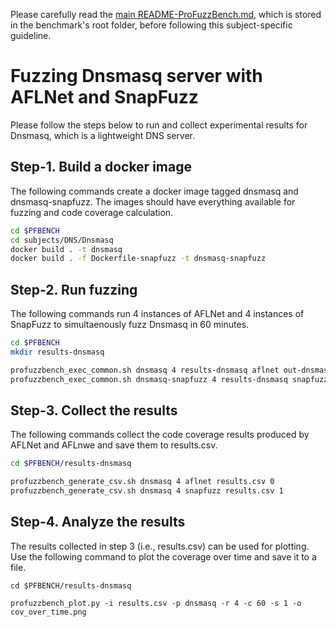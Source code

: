 Please carefully read the [main README-ProFuzzBench.md](../../../README-ProFuzzBench.md), which is stored in the benchmark's root folder, before following this subject-specific guideline.

# Fuzzing Dnsmasq server with AFLNet and SnapFuzz
Please follow the steps below to run and collect experimental results for Dnsmasq, which is a lightweight DNS server.

## Step-1. Build a docker image
The following commands create a docker image tagged dnsmasq and dnsmasq-snapfuzz. The images should have everything available for fuzzing and code coverage calculation.

```bash
cd $PFBENCH
cd subjects/DNS/Dnsmasq
docker build . -t dnsmasq
docker build . -f Dockerfile-snapfuzz -t dnsmasq-snapfuzz
```

## Step-2. Run fuzzing
The following commands run 4 instances of AFLNet and 4 instances of SnapFuzz to simultaenously fuzz Dnsmasq in 60 minutes.

```bash
cd $PFBENCH
mkdir results-dnsmasq

profuzzbench_exec_common.sh dnsmasq 4 results-dnsmasq aflnet out-dnsmasq-aflnet "-P DNS -D 10000 -K -R -q 3 -s 3 -m none -E -t 5000" 3600 5 &
profuzzbench_exec_common.sh dnsmasq-snapfuzz 4 results-dnsmasq snapfuzz out-dnsmasq-snapfuzz "-P DNS -D 10000 -K -R -q 3 -s 3 -m none -t 5000" 3600 5
```

## Step-3. Collect the results
The following commands collect the  code coverage results produced by AFLNet and AFLnwe and save them to results.csv.

```bash
cd $PFBENCH/results-dnsmasq

profuzzbench_generate_csv.sh dnsmasq 4 aflnet results.csv 0
profuzzbench_generate_csv.sh dnsmasq 4 snapfuzz results.csv 1
```

## Step-4. Analyze the results
The results collected in step 3 (i.e., results.csv) can be used for plotting. Use the following command to plot the coverage over time and save it to a file.

```
cd $PFBENCH/results-dnsmasq

profuzzbench_plot.py -i results.csv -p dnsmasq -r 4 -c 60 -s 1 -o cov_over_time.png
```



